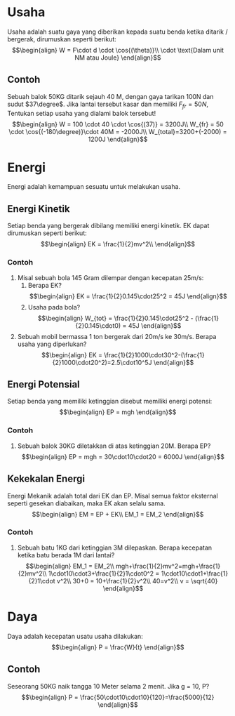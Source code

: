# Usaha
Usaha adalah suatu gaya yang diberikan kepada suatu benda ketika ditarik / bergerak, dirumuskan seperti berikut:
$$\begin{align}
W = F\cdot d \cdot \cos{(\theta)}\\
\cdot \text{Dalam unit NM atau Joule}
\end{align}$$

## Contoh
Sebuah balok 50KG ditarik sejauh 40 M, dengan gaya tarikan 100N dan sudut $37\degree$. Jika lantai tersebut kasar dan memiliki $F_{fr}=50N$, Tentukan setiap usaha yang dialami balok tersebut!
$$\begin{align}
W = 100 \cdot 40 \cdot \cos{(37)} = 3200J\\
W_{fr} = 50 \cdot \cos{(-180\degree)}\cdot 40M = -2000J\\
W_{total}=3200+(-2000) = 1200J
\end{align}$$

# Energi
Energi adalah kemampuan sesuatu untuk melakukan usaha.
## Energi Kinetik
Setiap benda yang bergerak dibilang memiliki energi kinetik. EK dapat dirumuskan seperti berikut:
$$\begin{align}
EK = \frac{1}{2}mv^2\\
\end{align}$$
### Contoh
1. Misal sebuah bola 145 Gram dilempar dengan kecepatan 25m/s:
	1. Berapa EK?
$$\begin{align}
EK = \frac{1}{2}0.145\cdot25^2 = 45J
\end{align}$$
	2. Usaha pada bola?
$$\begin{align}
W_{tot} = \frac{1}{2}0.145\cdot25^2 - (\frac{1}{2}0.145\cdot0) = 45J
\end{align}$$
2. Sebuah mobil bermassa 1 ton bergerak dari 20m/s ke 30m/s. Berapa usaha yang diperlukan?
$$\begin{align}
EK = \frac{1}{2}1000\cdot30^2-(\frac{1}{2}1000\cdot20^2)=2.5\cdot10^5J
\end{align}$$

## Energi Potensial
Setiap benda yang memiliki ketinggian disebut memiliki energi potensi:
$$\begin{align}
EP = mgh
\end{align}$$

### Contoh
1. Sebuah balok 30KG diletakkan di atas ketinggian 20M. Berapa EP?
$$\begin{align}
EP = mgh = 30\cdot10\cdot20 = 6000J
\end{align}$$

## Kekekalan Energi
Energi Mekanik adalah total dari EK dan EP. Misal semua faktor eksternal seperti gesekan diabaikan, maka EK akan selalu sama.
$$\begin{align}
EM = EP + EK\\
EM_1 = EM_2
\end{align}$$
### Contoh
1. Sebuah batu 1KG dari ketinggian 3M dilepaskan. Berapa kecepatan ketika batu berada 1M dari lantai?
$$\begin{align}
EM_1 = EM_2\\
mgh+\frac{1}{2}mv^2=mgh+\frac{1}{2}mv^2\\
1\cdot10\cdot3+\frac{1}{2}1\cdot0^2 = 1\cdot10\cdot1+\frac{1}{2}1\cdot v^2\\
30+0 = 10+\frac{1}{2}v^2\\
40=v^2\\
v = \sqrt{40}
\end{align}$$

# Daya
Daya adalah kecepatan usatu usaha dilakukan:
$$\begin{align}
P = \frac{W}{t}
\end{align}$$
## Contoh
Seseorang 50KG naik tangga 10 Meter selama 2 menit. Jika g = 10, P?
$$\begin{align}
P = \frac{50\cdot10\cdot10}{120}=\frac{5000}{12}
\end{align}$$